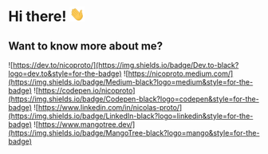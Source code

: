 # Hi there! <img src="https://github.com/nicoproto/nicoproto/blob/main/wave.gif" width="30px">

## Want to know more about me? 
![https://dev.to/nicoproto/](https://img.shields.io/badge/Dev.to-black?logo=dev.to&style=for-the-badge)
![https://nicoproto.medium.com/](https://img.shields.io/badge/Medium-black?logo=medium&style=for-the-badge)
![https://codepen.io/nicoproto](https://img.shields.io/badge/Codepen-black?logo=codepen&style=for-the-badge)
![https://www.linkedin.com/in/nicolas-proto/](https://img.shields.io/badge/LinkedIn-black?logo=linkedin&style=for-the-badge)
![https://www.mangotree.dev/](https://img.shields.io/badge/MangoTree-black?logo=mango&style=for-the-badge)




<!--

TODO: Add technologies

![vue logo](https://img.shields.io/badge/code-Vue-green?logo=vue.js&style=for-the-badge)
![javascript logo](https://img.shields.io/badge/code-JavaScript-green?logo=JavaScript&style=for-the-badge)
![ruby logo](https://img.shields.io/badge/code-Ruby-green?logo=Ruby&style=for-the-badge)
![ruby on rails logo](https://img.shields.io/badge/code-Ruby_on_Rails-green?logo=ruby-on-rails&style=for-the-badge)
![css logo](https://img.shields.io/badge/code-CSS-green?logo=css&style=for-the-badge)

TODO: Add links to my medium articles and codepen


TODO: Add a small intro about myself 

**nicoproto/nicoproto** is a ✨ _special_ ✨ repository because its `README.md` (this file) appears on your GitHub profile.

Here are some ideas to get you started:

- 🔭 I’m currently working on ...
- 🌱 I’m currently learning ...
- 👯 I’m looking to collaborate on ...
- 🤔 I’m looking for help with ...
- 💬 Ask me about ...
- 📫 How to reach me: ...
- 😄 Pronouns: ...
- ⚡ Fun fact: ...
-->
